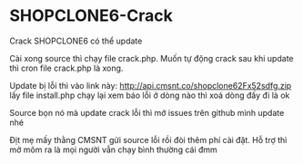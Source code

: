 # SHOPCLONE6-Crack
Crack SHOPCLONE6 có thể update

Cài xong source thì chạy file crack.php. Muốn tự động crack sau khi update thì cron file crack.php là xong.

Update bị lỗi thì vào link này: http://api.cmsnt.co/shopclone62Fx52sdfg.zip lấy file install.php chạy lại xem báo lỗi ở dòng nào thì xoá dòng đấy đi là ok

Source bọn nó mà update crack lỗi thì mở issues trên github mình update nhé

Địt mẹ mấy thằng CMSNT gửi source lỗi rồi đòi thêm phí cài đặt. Hỗ trợ thì mở mõm ra là mọi người vẫn chạy bình thường cái đmm
